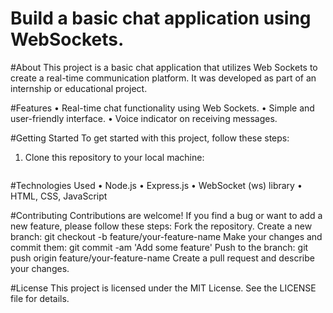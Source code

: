 # Build a basic chat application using WebSockets.

#About
This project is a basic chat application that utilizes Web Sockets to create a real-time communication platform. It was developed as part of an internship or educational project.

#Features
•	Real-time chat functionality using Web Sockets.
•	Simple and user-friendly interface.
•	Voice indicator on receiving messages.


#Getting Started
To get started with this project, follow these steps:
1. Clone this repository to your local machine:
   ```bash git clone https://github.com/your-username/your-repo.git

   
#Technologies Used
•	Node.js
•	Express.js
•	WebSocket (ws) library
•	HTML, CSS, JavaScript


#Contributing
Contributions are welcome! If you find a bug or want to add a new feature, please follow these steps:
Fork the repository.
Create a new branch:
git checkout -b feature/your-feature-name
Make your changes and commit them:
git commit -am 'Add some feature'
Push to the branch:
git push origin feature/your-feature-name
Create a pull request and describe your changes.


#License
This project is licensed under the MIT License. See the LICENSE file for details.
